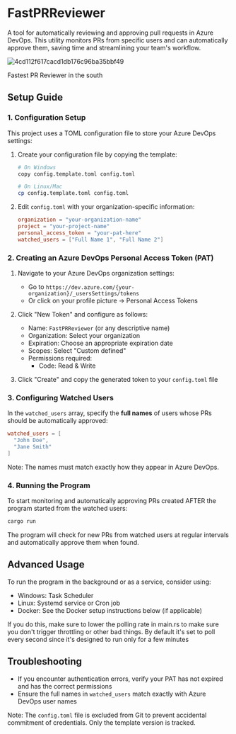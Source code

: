 # FastPRReviewer

A tool for automatically reviewing and approving pull requests in Azure DevOps. This utility monitors PRs from specific users and can automatically approve them, saving time and streamlining your team's workflow.

![4cd112f617cacd1db176c96ba35bbf49](https://github.com/user-attachments/assets/0f56b77b-11ef-454f-b454-161e223f8d01)

Fastest PR Reviewer in the south


## Setup Guide

### 1. Configuration Setup

This project uses a TOML configuration file to store your Azure DevOps settings:

1. Create your configuration file by copying the template:
   ```bash
   # On Windows
   copy config.template.toml config.toml
   
   # On Linux/Mac
   cp config.template.toml config.toml
   ```

2. Edit `config.toml` with your organization-specific information:
   ```toml
   organization = "your-organization-name"
   project = "your-project-name"
   personal_access_token = "your-pat-here"
   watched_users = ["Full Name 1", "Full Name 2"]
   ```

### 2. Creating an Azure DevOps Personal Access Token (PAT)

1. Navigate to your Azure DevOps organization settings:
   - Go to `https://dev.azure.com/{your-organization}/_usersSettings/tokens`
   - Or click on your profile picture → Personal Access Tokens

2. Click "New Token" and configure as follows:
   - Name: `FastPRReviewer` (or any descriptive name)
   - Organization: Select your organization
   - Expiration: Choose an appropriate expiration date
   - Scopes: Select "Custom defined"
   - Permissions required:
     - Code: Read & Write

3. Click "Create" and copy the generated token to your `config.toml` file

### 3. Configuring Watched Users

In the `watched_users` array, specify the **full names** of users whose PRs should be automatically approved:

```toml
watched_users = [
  "John Doe",
  "Jane Smith"
]
```

Note: The names must match exactly how they appear in Azure DevOps.

### 4. Running the Program

To start monitoring and automatically approving PRs created AFTER the program started from the watched users:

```bash
cargo run
```

The program will check for new PRs from watched users at regular intervals and automatically approve them when found.

## Advanced Usage

To run the program in the background or as a service, consider using:
- Windows: Task Scheduler
- Linux: Systemd service or Cron job
- Docker: See the Docker setup instructions below (if applicable)

If you do this, make sure to lower the polling rate in main.rs to make sure you don't trigger throttling or other bad things. By default it's set to poll every second since it's designed to run only for a few minutes

## Troubleshooting

- If you encounter authentication errors, verify your PAT has not expired and has the correct permissions
- Ensure the full names in `watched_users` match exactly with Azure DevOps user names

Note: The `config.toml` file is excluded from Git to prevent accidental commitment of credentials. Only the template version is tracked.
